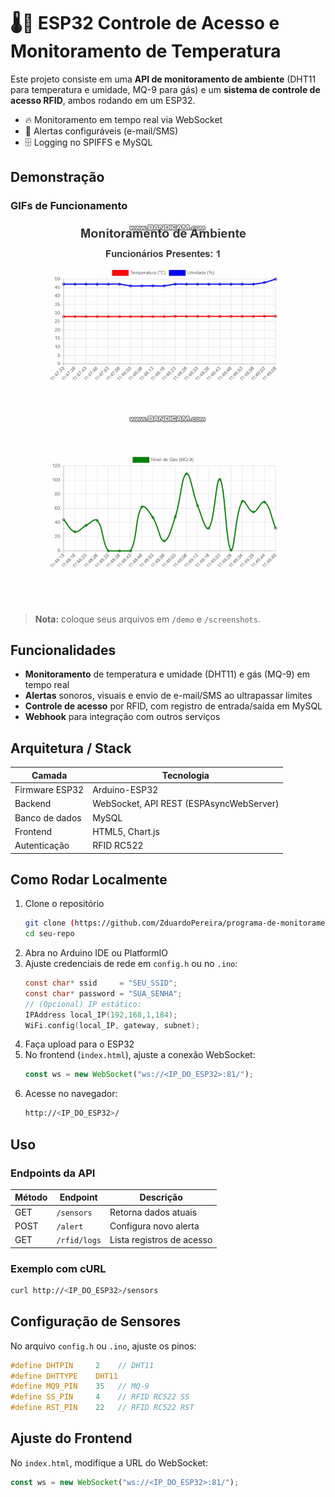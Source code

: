 
# 🌡️🛂 ESP32 Controle de Acesso e Monitoramento de Temperatura

Este projeto consiste em uma **API de monitoramento de ambiente** (DHT11 para temperatura e umidade, MQ-9 para gás) e um **sistema de controle de acesso RFID**, ambos rodando em um ESP32.  
- 🔥 Monitoramento em tempo real via WebSocket  
- 🚨 Alertas configuráveis (e-mail/SMS)  
- 🗄️ Logging no SPIFFS e MySQL  

## Demonstração

### GIFs de Funcionamento  
<div align="center">
  <img src="./demo/bandicam2025-04-1611-49-01-972-ezgif.com-video-to-gif-converter.gif" alt="Demonstração Monitoramento" width="600" />
  <img src="./demo/bandicam2025-04-1611-49-50-502-ezgif.com-video-to-gif-converter.gif" alt="Demonstração RFID" width="600" />
</div>

> **Nota:** coloque seus arquivos em `/demo` e `/screenshots`.

## Funcionalidades

- **Monitoramento** de temperatura e umidade (DHT11) e gás (MQ-9) em tempo real  
- **Alertas** sonoros, visuais e envio de e-mail/SMS ao ultrapassar limites  
- **Controle de acesso** por RFID, com registro de entrada/saída em MySQL  
- **Webhook** para integração com outros serviços  

## Arquitetura / Stack

| Camada          | Tecnologia                            |
|-----------------|---------------------------------------|
| Firmware ESP32  | Arduino-ESP32                         |
| Backend         | WebSocket, API REST (ESPAsyncWebServer) |
| Banco de dados  | MySQL                                 |
| Frontend        | HTML5, Chart.js                       |
| Autenticação    | RFID RC522                            |

## Como Rodar Localmente

1. Clone o repositório  
   ```bash
   git clone (https://github.com/ZduardoPereira/programa-de-monitoramento-de-ambiente-e-controle-de-acesso.git)
   cd seu-repo
   ```  
2. Abra no Arduino IDE ou PlatformIO  
3. Ajuste credenciais de rede em `config.h` ou no `.ino`:  
   ```c
   const char* ssid     = "SEU_SSID";
   const char* password = "SUA_SENHA";
   // (Opcional) IP estático:
   IPAddress local_IP(192,168,1,184);
   WiFi.config(local_IP, gateway, subnet);
   ```
4. Faça upload para o ESP32  
5. No frontend (`index.html`), ajuste a conexão WebSocket:  
   ```js
   const ws = new WebSocket("ws://<IP_DO_ESP32>:81/");
   ```
6. Acesse no navegador:  
   ```bash
   http://<IP_DO_ESP32>/
   ```

## Uso

### Endpoints da API

| Método | Endpoint     | Descrição                 |
|--------|--------------|---------------------------|
| GET    | `/sensors`   | Retorna dados atuais      |
| POST   | `/alert`     | Configura novo alerta     |
| GET    | `/rfid/logs` | Lista registros de acesso |

### Exemplo com cURL

```bash
curl http://<IP_DO_ESP32>/sensors
```

## Configuração de Sensores

No arquivo `config.h` ou `.ino`, ajuste os pinos:

```c
#define DHTPIN     2    // DHT11
#define DHTTYPE    DHT11
#define MQ9_PIN    35   // MQ-9
#define SS_PIN     4    // RFID RC522 SS
#define RST_PIN    22   // RFID RC522 RST
```

## Ajuste do Frontend

No `index.html`, modifique a URL do WebSocket:

```js
const ws = new WebSocket("ws://<IP_DO_ESP32>:81/");
```

